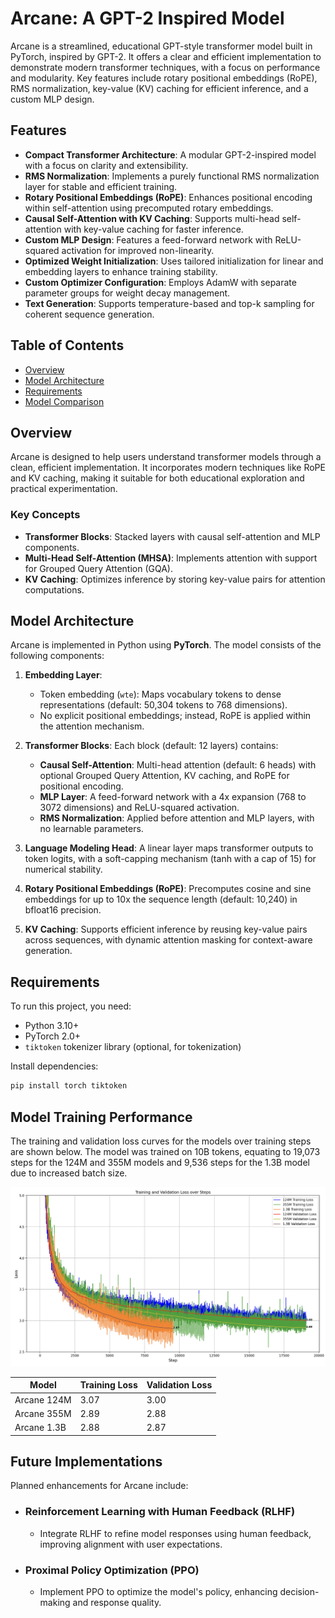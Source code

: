 # Arcane: A GPT-2 Inspired Model

Arcane is a streamlined, educational GPT-style transformer model built in PyTorch, inspired by GPT-2. It offers a clear and efficient implementation to demonstrate modern transformer techniques, with a focus on performance and modularity. Key features include rotary positional embeddings (RoPE), RMS normalization, key-value (KV) caching for efficient inference, and a custom MLP design.

## Features
- **Compact Transformer Architecture**: A modular GPT-2-inspired model with a focus on clarity and extensibility.
- **RMS Normalization**: Implements a purely functional RMS normalization layer for stable and efficient training.
- **Rotary Positional Embeddings (RoPE)**: Enhances positional encoding within self-attention using precomputed rotary embeddings.
- **Causal Self-Attention with KV Caching**: Supports multi-head self-attention with key-value caching for faster inference.
- **Custom MLP Design**: Features a feed-forward network with ReLU-squared activation for improved non-linearity.
- **Optimized Weight Initialization**: Uses tailored initialization for linear and embedding layers to enhance training stability.
- **Custom Optimizer Configuration**: Employs AdamW with separate parameter groups for weight decay management.
- **Text Generation**: Supports temperature-based and top-k sampling for coherent sequence generation.

## Table of Contents
- [Overview](#overview)
- [Model Architecture](#model-architecture)
- [Requirements](#requirements)
- [Model Comparison](#model-comparison)

## Overview
Arcane is designed to help users understand transformer models through a clean, efficient implementation. It incorporates modern techniques like RoPE and KV caching, making it suitable for both educational exploration and practical experimentation.

### Key Concepts
- **Transformer Blocks**: Stacked layers with causal self-attention and MLP components.
- **Multi-Head Self-Attention (MHSA)**: Implements attention with support for Grouped Query Attention (GQA).
- **KV Caching**: Optimizes inference by storing key-value pairs for attention computations.

## Model Architecture
Arcane is implemented in Python using **PyTorch**. The model consists of the following components:

1. **Embedding Layer**:
   - Token embedding (`wte`): Maps vocabulary tokens to dense representations (default: 50,304 tokens to 768 dimensions).
   - No explicit positional embeddings; instead, RoPE is applied within the attention mechanism.

2. **Transformer Blocks**: Each block (default: 12 layers) contains:
   - **Causal Self-Attention**: Multi-head attention (default: 6 heads) with optional Grouped Query Attention, KV caching, and RoPE for positional encoding.
   - **MLP Layer**: A feed-forward network with a 4x expansion (768 to 3072 dimensions) and ReLU-squared activation.
   - **RMS Normalization**: Applied before attention and MLP layers, with no learnable parameters.

3. **Language Modeling Head**: A linear layer maps transformer outputs to token logits, with a soft-capping mechanism (tanh with a cap of 15) for numerical stability.

4. **Rotary Positional Embeddings (RoPE)**: Precomputes cosine and sine embeddings for up to 10x the sequence length (default: 10,240) in bfloat16 precision.

5. **KV Caching**: Supports efficient inference by reusing key-value pairs across sequences, with dynamic attention masking for context-aware generation.

## Requirements
To run this project, you need:
- Python 3.10+
- PyTorch 2.0+
- `tiktoken` tokenizer library (optional, for tokenization)

Install dependencies:
```bash
pip install torch tiktoken
```

## Model Training Performance
The training and validation loss curves for the models over training steps are shown below. The model was trained on 10B tokens, equating to 19,073 steps for the 124M and 355M models and 9,536 steps for the 1.3B model due to increased batch size.

![Loss Graph](/Images/Train_Val_graph.png)

| Model                 | Training Loss   | Validation Loss |
|-----------------------|-----------------|-----------------|
| Arcane 124M           | 3.07            | 3.00            |
| Arcane 355M           | 2.89            | 2.88            |
| Arcane 1.3B           | 2.88            | 2.87            |

## Future Implementations
Planned enhancements for Arcane include:
- ### Reinforcement Learning with Human Feedback (RLHF)
   - Integrate RLHF to refine model responses using human feedback, improving alignment with user expectations.
- ### Proximal Policy Optimization (PPO)
   - Implement PPO to optimize the model's policy, enhancing decision-making and response quality.
